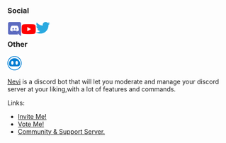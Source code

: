 ### Social

[<img align='left' src='https://raw.githubusercontent.com/Nevysian/Nevysian/master/icons/Discord.svg' alt='Discord' width='32px'>][discord]
[<img align='left' src='https://raw.githubusercontent.com/Nevysian/Nevysian/master/icons/Youtube.svg' alt='Youtube' width='32px'>][youtube]
[<img align='left' src='https://raw.githubusercontent.com/Nevysian/Nevysian/master/icons/Twitter.svg' alt='Twitter' width='32px' />][twitter]

<br>

### Other

[<img src='https://raw.githubusercontent.com/Nevysian/Nevysian/master/icons/NeviNeutral.svg' alt='Nevi' width='32px'>][nevi]

[Nevi](nevi) is a discord bot that will let you moderate and manage your discord server at your liking,with a lot of features and commands.

Links:
 * [Invite Me!](nevi)
 * [Vote Me!](nevi_vote)
 * [Community & Support Server.](nevi_discord)



[discord]: https://discord.com/users/657702969034407947
[youtube]: https://www.youtube.com/channel/UCV7ejjvBuvhULn_hoM1sYwA
[twitter]: https://twitter.com/Nevysian
[nevi]: https://discord.com/oauth2/authorize?client_id=703042010352713729&scope=bot&permissions=403008598
[nevi_discord]: https://discord.gg/HErGxFK
[nevi_vote]: https://top.gg/bot/703042010352713729
